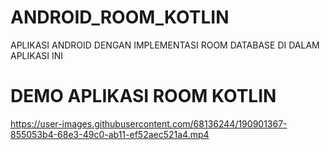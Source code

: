 # ANDROID_ROOM_KOTLIN
APLIKASI ANDROID DENGAN IMPLEMENTASI ROOM DATABASE DI DALAM APLIKASI INI
# DEMO APLIKASI ROOM KOTLIN
https://user-images.githubusercontent.com/68136244/190901367-855053b4-68e3-49c0-ab11-ef52aec521a4.mp4
